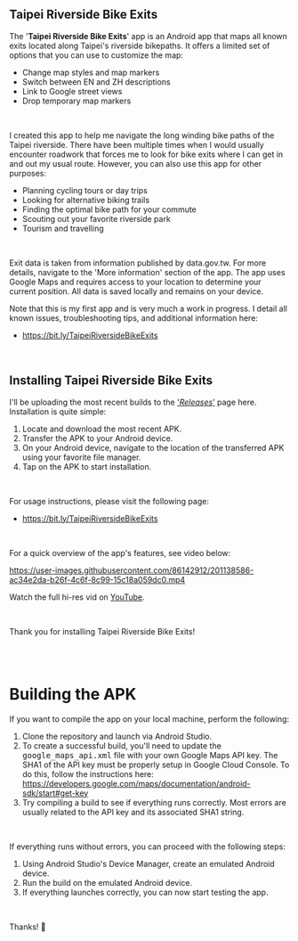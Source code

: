 ## Taipei Riverside Bike Exits

The '**Taipei Riverside Bike Exits**' app is an Android app that maps all known exits located along Taipei's riverside bikepaths. It offers a limited set of options that you can use to customize the map:

* Change map styles and map markers
* Switch between EN and ZH descriptions 
* Link to Google street views
* Drop temporary map markers

<br>

I created this app to help me navigate the long winding bike paths of the Taipei riverside. There have been multiple times when I would usually encounter roadwork that forces me to look for bike exits where I can get in and out my usual route. However, you can also use this app for other purposes:

* Planning cycling tours or day trips
* Looking for alternative biking trails
* Finding the optimal bike path for your commute 
* Scouting out your favorite riverside park
* Tourism and travelling 

<br>

Exit data is taken from information published by data.gov.tw. For more details, navigate to the 'More information' section of the app. The app uses Google Maps and requires access to your location to determine your current position. All data is saved locally and remains on your device. 

Note that this is my first app and is very much a work in progress. I detail all known issues, troubleshooting tips, and additional information here:

* https://bit.ly/TaipeiRiversideBikeExits

<br>

## Installing Taipei Riverside Bike Exits

I'll be uploading the most recent builds to the ['*Releases*'](https://github.com/r0d3r1ck0rd0n3z/bikepath/releases) page here. Installation is quite simple:

1. Locate and download the most recent APK.
2. Transfer the APK to your Android device.
3. On your Android device, navigate to the location of the transferred APK using your favorite file manager. 
4. Tap on the APK to start installation.

<br>

For usage instructions, please visit the following page:

* https://bit.ly/TaipeiRiversideBikeExits

<br>

For a quick overview of the app's features, see video below:

https://user-images.githubusercontent.com/86142912/201138586-ac34e2da-b26f-4c6f-8c99-15c18a059dc0.mp4

Watch the full hi-res vid on [YouTube](https://youtu.be/JAVwOdrk7Y4).

<br>

Thank you for installing Taipei Riverside Bike Exits!

<br><br>

# Building the APK

If you want to compile the app on your local machine, perform the following:

1. Clone the repository and launch via Android Studio. 
2. To create a successful build, you'll need to update the <tt>google_maps_api.xml</tt> file with your own Google Maps API key. The SHA1 of the API key must be properly setup in Google Cloud Console. To do this, follow the instructions here: https://developers.google.com/maps/documentation/android-sdk/start#get-key
3. Try compiling a build to see if everything runs correctly. Most errors are usually related to the API key and its associated SHA1 string.

<br>

If everything runs without errors, you can proceed with the following steps:

1. Using Android Studio's Device Manager, create an emulated Android device. 
2. Run the build on the emulated Android device.
3. If everything launches correctly, you can now start testing the app.

<br>

Thanks!
🐸





